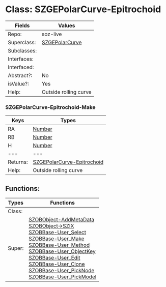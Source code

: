 
# Class:	SZGEPolarCurve-Epitrochoid

| Fields | Values |
| --------- | --------- |
| Repo: | soz-live |
| Superclass: | [SZGEPolarCurve](SZGEPolarCurve.html) |
| Subclasses: |  |
| Interfaces: |  |
| Interfaced: |  |
| Abstract?: | No |
| isValue?: | Yes |
| Help: | Outside rolling curve |

### SZGEPolarCurve-Epitrochoid-Make

| Keys | Types |
| --------- | --------- |
| RA | [Number](Number.html) |
| RB | [Number](Number.html) |
| H | [Number](Number.html) |
| **---** | **---** |
| Returns: | [SZGEPolarCurve-Epitrochoid](SZGEPolarCurve-Epitrochoid.html) |
| Help: | Outside rolling curve |


## Functions:

| Types | Functions |
| --------- | --------- |
| Class: |  |
| Super: | [SZOBObject-AddMetaData](SZOBObject.html) <br> [SZOBObject->SZIX](SZOBObject.html) <br> [SZOBBase-User_Select](SZOBBase.html) <br> [SZOBBase-User_Make](SZOBBase.html) <br> [SZOBBase-User_Method](SZOBBase.html) <br> [SZOBBase-User_ObjectKey](SZOBBase.html) <br> [SZOBBase-User_Edit](SZOBBase.html) <br> [SZOBBase-User_Clone](SZOBBase.html) <br> [SZOBBase-User_PickNode](SZOBBase.html) <br> [SZOBBase-User_PickModel](SZOBBase.html) |


